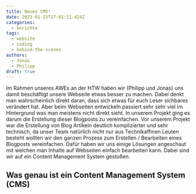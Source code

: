 ```yaml
---
title: Neues CMS!
date: 2023-01-25T17:01:11.424Z
categories:
  - berichte
tags:
  - website
  - coding
  - behind-the-scenes
authors:
  - Jonas
  - Philipp
draft: true
---
```

Im Rahmen unseres AWEs an der HTW haben wir (Philipp und Jonas) uns damit beschäftigt unsere Webseite etwas besser zu machen. Dabei denkt man wahrscheinlich direkt daran, dass sich etwas für euch Leser sichbares verändert hat. Aber beim Webseiten entwickeln passiert sehr sehr viel im Hintergrund was man meistens nicht direkt sieht. In unserem Projekt ging es darum die Erstellung dieser Blogposts zu vereinfachen. Vor unserem Projekt war die Erstellung von Blog Artikeln deutlich komplizierter und sehr technisch, da unser Team natürlich nicht nur aus Technikaffinen Leuten besteht wollten wir den ganzen Prozess zum Erstellen / Bearbeiten eines Blogposts vereinfachen. Dafür haben wir uns einige Lösungen angeschaut mit welchen man Inhalte auf Webseiten einfach bearbeiten kann. Dabei sind wir auf ein Content Management System gestoßen.

## Was genau ist ein Content Management System (CMS)